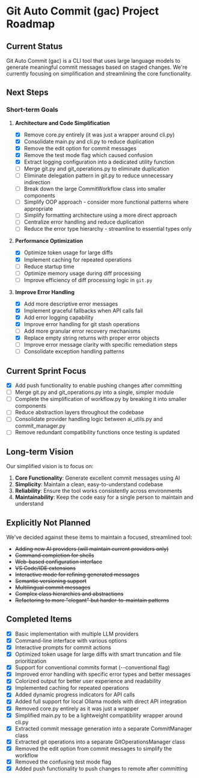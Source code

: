 # Git Auto Commit (gac) Project Roadmap

## Current Status

Git Auto Commit (gac) is a CLI tool that uses large language models to generate meaningful commit messages based on staged changes. We're currently focusing on simplification and streamlining the core functionality.

## Next Steps

### Short-term Goals

1. **Architecture and Code Simplification**

   - [x] Remove core.py entirely (it was just a wrapper around cli.py)
   - [x] Consolidate main.py and cli.py to reduce duplication
   - [x] Remove the edit option for commit messages
   - [x] Remove the test mode flag which caused confusion
   - [x] Extract logging configuration into a dedicated utility function
   - [ ] Merge git.py and git_operations.py to eliminate duplication
   - [ ] Eliminate delegation pattern in git.py to reduce unnecessary indirection
   - [ ] Break down the large CommitWorkflow class into smaller components
   - [ ] Simplify OOP approach - consider more functional patterns where appropriate
   - [ ] Simplify formatting architecture using a more direct approach
   - [ ] Centralize error handling and reduce duplication
   - [ ] Reduce the error type hierarchy - streamline to essential types only

2. **Performance Optimization**

   - [x] Optimize token usage for large diffs
   - [x] Implement caching for repeated operations
   - [ ] Reduce startup time
   - [ ] Optimize memory usage during diff processing
   - [ ] Improve efficiency of diff processing logic in `git.py`

3. **Improve Error Handling**

   - [x] Add more descriptive error messages
   - [x] Implement graceful fallbacks when API calls fail
   - [x] Add error logging capability
   - [x] Improve error handling for git stash operations
   - [ ] Add more granular error recovery mechanisms
   - [x] Replace empty string returns with proper error objects
   - [ ] Improve error message clarity with specific remediation steps
   - [ ] Consolidate exception handling patterns

## Current Sprint Focus

- [x] Add push functionality to enable pushing changes after committing
- [ ] Merge git.py and git_operations.py into a single, simpler module
- [ ] Complete the simplification of workflow.py by breaking it into smaller components
- [ ] Reduce abstraction layers throughout the codebase
- [ ] Consolidate provider handling logic between ai_utils.py and commit_manager.py
- [ ] Remove redundant compatibility functions once testing is updated

## Long-term Vision

Our simplified vision is to focus on:

1. **Core Functionality**: Generate excellent commit messages using AI
2. **Simplicity**: Maintain a clean, easy-to-understand codebase
3. **Reliability**: Ensure the tool works consistently across environments
4. **Maintainability**: Keep the code easy for a single person to maintain and understand

## Explicitly Not Planned

We've decided against these items to maintain a focused, streamlined tool:

- ~~Adding new AI providers (will maintain current providers only)~~
- ~~Command completion for shells~~
- ~~Web-based configuration interface~~
- ~~VS Code/IDE extensions~~
- ~~Interactive mode for refining generated messages~~
- ~~Semantic versioning support~~
- ~~Multilingual commit messages~~
- ~~Complex class hierarchies and abstractions~~
- ~~Refactoring to more "elegant" but harder-to-maintain patterns~~

## Completed Items

- [x] Basic implementation with multiple LLM providers
- [x] Command-line interface with various options
- [x] Interactive prompts for commit actions
- [x] Optimized token usage for large diffs with smart truncation and file prioritization
- [x] Support for conventional commits format (--conventional flag)
- [x] Improved error handling with specific error types and better messages
- [x] Colorized output for better user experience and readability
- [x] Implemented caching for repeated operations
- [x] Added dynamic progress indicators for API calls
- [x] Added full support for local Ollama models with direct API integration
- [x] Removed core.py entirely as it was just a wrapper
- [x] Simplified main.py to be a lightweight compatibility wrapper around cli.py
- [x] Extracted commit message generation into a separate CommitManager class
- [x] Extracted git operations into a separate GitOperationsManager class
- [x] Removed the edit option from commit messages to simplify the workflow
- [x] Removed the confusing test mode flag
- [x] Added push functionality to push changes to remote after committing
